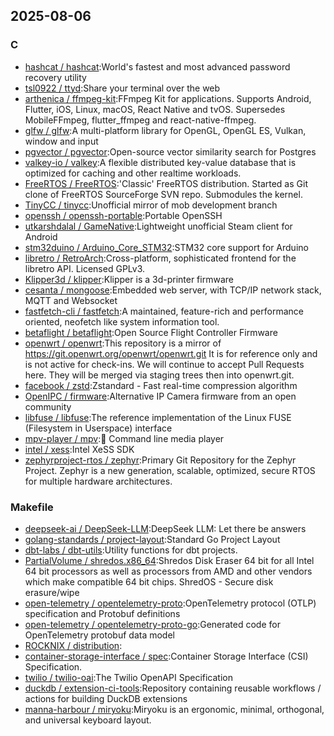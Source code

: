 ## 2025-08-06

### C

* [hashcat / hashcat](https://github.com/hashcat/hashcat):World's fastest and most advanced password recovery utility
* [tsl0922 / ttyd](https://github.com/tsl0922/ttyd):Share your terminal over the web
* [arthenica / ffmpeg-kit](https://github.com/arthenica/ffmpeg-kit):FFmpeg Kit for applications. Supports Android, Flutter, iOS, Linux, macOS, React Native and tvOS. Supersedes MobileFFmpeg, flutter_ffmpeg and react-native-ffmpeg.
* [glfw / glfw](https://github.com/glfw/glfw):A multi-platform library for OpenGL, OpenGL ES, Vulkan, window and input
* [pgvector / pgvector](https://github.com/pgvector/pgvector):Open-source vector similarity search for Postgres
* [valkey-io / valkey](https://github.com/valkey-io/valkey):A flexible distributed key-value database that is optimized for caching and other realtime workloads.
* [FreeRTOS / FreeRTOS](https://github.com/FreeRTOS/FreeRTOS):'Classic' FreeRTOS distribution. Started as Git clone of FreeRTOS SourceForge SVN repo. Submodules the kernel.
* [TinyCC / tinycc](https://github.com/TinyCC/tinycc):Unofficial mirror of mob development branch
* [openssh / openssh-portable](https://github.com/openssh/openssh-portable):Portable OpenSSH
* [utkarshdalal / GameNative](https://github.com/utkarshdalal/GameNative):Lightweight unofficial Steam client for Android
* [stm32duino / Arduino_Core_STM32](https://github.com/stm32duino/Arduino_Core_STM32):STM32 core support for Arduino
* [libretro / RetroArch](https://github.com/libretro/RetroArch):Cross-platform, sophisticated frontend for the libretro API. Licensed GPLv3.
* [Klipper3d / klipper](https://github.com/Klipper3d/klipper):Klipper is a 3d-printer firmware
* [cesanta / mongoose](https://github.com/cesanta/mongoose):Embedded web server, with TCP/IP network stack, MQTT and Websocket
* [fastfetch-cli / fastfetch](https://github.com/fastfetch-cli/fastfetch):A maintained, feature-rich and performance oriented, neofetch like system information tool.
* [betaflight / betaflight](https://github.com/betaflight/betaflight):Open Source Flight Controller Firmware
* [openwrt / openwrt](https://github.com/openwrt/openwrt):This repository is a mirror of https://git.openwrt.org/openwrt/openwrt.git It is for reference only and is not active for check-ins. We will continue to accept Pull Requests here. They will be merged via staging trees then into openwrt.git.
* [facebook / zstd](https://github.com/facebook/zstd):Zstandard - Fast real-time compression algorithm
* [OpenIPC / firmware](https://github.com/OpenIPC/firmware):Alternative IP Camera firmware from an open community
* [libfuse / libfuse](https://github.com/libfuse/libfuse):The reference implementation of the Linux FUSE (Filesystem in Userspace) interface
* [mpv-player / mpv](https://github.com/mpv-player/mpv):🎥 Command line media player
* [intel / xess](https://github.com/intel/xess):Intel XeSS SDK
* [zephyrproject-rtos / zephyr](https://github.com/zephyrproject-rtos/zephyr):Primary Git Repository for the Zephyr Project. Zephyr is a new generation, scalable, optimized, secure RTOS for multiple hardware architectures.

### Makefile

* [deepseek-ai / DeepSeek-LLM](https://github.com/deepseek-ai/DeepSeek-LLM):DeepSeek LLM: Let there be answers
* [golang-standards / project-layout](https://github.com/golang-standards/project-layout):Standard Go Project Layout
* [dbt-labs / dbt-utils](https://github.com/dbt-labs/dbt-utils):Utility functions for dbt projects.
* [PartialVolume / shredos.x86_64](https://github.com/PartialVolume/shredos.x86_64):Shredos Disk Eraser 64 bit for all Intel 64 bit processors as well as processors from AMD and other vendors which make compatible 64 bit chips. ShredOS - Secure disk erasure/wipe
* [open-telemetry / opentelemetry-proto](https://github.com/open-telemetry/opentelemetry-proto):OpenTelemetry protocol (OTLP) specification and Protobuf definitions
* [open-telemetry / opentelemetry-proto-go](https://github.com/open-telemetry/opentelemetry-proto-go):Generated code for OpenTelemetry protobuf data model
* [ROCKNIX / distribution](https://github.com/ROCKNIX/distribution):
* [container-storage-interface / spec](https://github.com/container-storage-interface/spec):Container Storage Interface (CSI) Specification.
* [twilio / twilio-oai](https://github.com/twilio/twilio-oai):The Twilio OpenAPI Specification
* [duckdb / extension-ci-tools](https://github.com/duckdb/extension-ci-tools):Repository containing reusable workflows / actions for building DuckDB extensions
* [manna-harbour / miryoku](https://github.com/manna-harbour/miryoku):Miryoku is an ergonomic, minimal, orthogonal, and universal keyboard layout.
